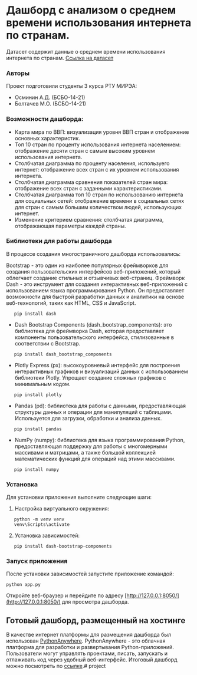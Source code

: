 # Дашборд с анализом о среднем времени использования интернета по странам.

Датасет содержит данные о среднем времени использования интернета по странам.
[Ссылка на датасет](https://www.kaggle.com/datasets/jonathanmulleda/average-screen-time-and-usage-by-country)

### Авторы

Проект подготовили студенты 3 курса РТУ МИРЭА:

- Осминин А.Д. (БСБО-14-21)
- Болтачев М.О. (БСБО-14-21)

### Возможности дашборда:

- Карта мира по ВВП: визуализация уровня ВВП стран и отображение основных характеристик.
- Топ 10 стран по проценту использования интернета населением: отображение десяти стран с самым высоким уровнем использования интернета.
- Столбчатая диаграмма по проценту населения, используего интернет: отображение всех стран с их уровнем использования интернета.
- Столбчатая диаграмма сравнения показателей стран мира: отображение всех стран с заданными характеристиками.
- Столбчатая диаграмма топ 10 стран по использованию интернета для социальных сетей: отображение времени в социальных сетях для стран с самым большим количеством людей, использующих интернет.
- Изменение критерием сравнения: столбчатая диаграмма, отображающая параметры каждой страны.

### Библиотеки для работы дашборда

В процессе создания многостраничного дашборда использовались:

Bootstrap - это один из наиболее популярных фреймворков для создания пользовательских интерфейсов веб-приложений, который облегчает создание стильных и отзывчивых веб-страниц.
Фреймворк Dash - это инструмент для создания интерактивных веб-приложений с использованием языка программирования Python. Он предоставляет возможности для быстрой разработки данных и аналитики на основе веб-технологий, таких как HTML, CSS и JavaScript.
 ```
    pip install dash
 ```
- Dash Bootstrap Components (dash_bootstrap_components): это библиотека для фреймворка Dash, которая предоставляет компоненты пользовательского интерфейса, стилизованные в соответствии с Bootstrap.
 ```
    pip install dash_bootstrap_components
 ```
- Plotly Express (px): высокоуровневый интерфейс для построения интерактивных графиков и визуализаций данных с использованием библиотеки Plotly. Упрощает создание сложных графиков с минимальным кодом.
 ```
    pip install plotly
 ```
- Pandas (pd): библиотека для работы с данными, предоставляющая структуры данных и операции для манипуляций с таблицами. Используется для загрузки, обработки и анализа данных.
 ```
    pip install pandas
 ```
- NumPy (numpy): библиотека для языка программирования Python, предоставляющая поддержку для работы с многомерными массивами и матрицами, а также большой коллекцией математических функций для операций над этими массивами.
 ```
    pip install numpy
 ```
### Установка

Для установки приложения выполните следующие шаги:


1. Настройка виртуального окружения:
```
   python -m venv venv
   venv\Scripts\activate
 ```

2. Установка зависимостей:
```
   pip install dash-bootstrap-components
```

### Запуск приложения

После установки зависимостей запустите приложение командой:
```
python app.py
```
Откройте веб-браузер и перейдите по адресу [http://127.0.0.1:8050/](http://127.0.0.1:8050/) для просмотра дашборда.

## Готовый дашборд, размещенный на хостинге
В качестве интернет платформы для размещения дашборда был использован [PythonAnywhere](https://www.pythonanywhere.com/). PythonAnywhere - это облачная платформа для разработки и развертывания Python-приложений. Пользователи могут управлять проектами, писать, запускать и отлаживать код через удобный веб-интерфейс. Итоговый дашборд можно посмотреть по [ссылке]().# project
